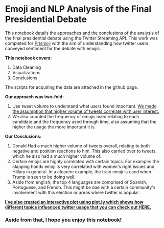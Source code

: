 # Emoji and NLP Analysis of the Final Presidential Debate

This notebook details the approaches and the conclusions of the analysis of the final presidential debate using the Twitter Streaming API. This work was completed for <a href = 'https://prismoji.com/'>Prismoji</a> with the aim of understanding how twitter users conveyed sentiment for the debate with emojis. 

<b>This notebook covers:</b>
1. Data Cleaning
2. Visualizations 
3. Conclusions

The scripts for acquiring the data are attached in the github page.

<b>Our approach was two-fold:</b>
1. Use tweet volume to understand what users found important. <u>We made the assumption that higher volume of tweets correlate with user interest.</u>
2. We also counted the frequency of emojis used relating to each candidate and the frequency used through time, also assuming that the higher the usage the more important it is.


<b> Our Conclusions:</b>
1. Donald Had a much higher volume of tweets overall, relating to both negative and position reactions to him. This also carried over to tweets, which he also had a much higher volume of. 
2. Certain emojis are highly correlated with certain topics. For example: the clapping hands emoji is very correlated with women's right issues and Hillary in general. In a clearere example, the train emoji is used when Trump is seen to be doing well.
3. Aside from english, the top 4 languages are comprised of Spanish, Portuguese, and French. This might be due with a certain community's involvement with this election or areas where twitter is popular.


<u><b>I've also created an interactive plot using plot.ly which shows how different topics influenced twitter usage that you can check out <a href = 'https://plot.ly/~fernanhid/3/'>HERE<a>.<b></u>

### Aside from that, I hope you enjoy this notebook!
